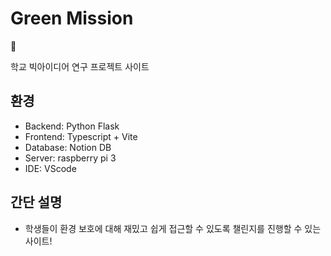 # Green Mission

<aside>
🚧

학교 빅아이디어 연구 프로젝트 사이트

</aside>

## 환경

- Backend: Python Flask
- Frontend: Typescript + Vite
- Database: Notion DB
- Server: raspberry pi 3
- IDE: VScode

## 간단 설명

- 학생들이 환경 보호에 대해 재밌고 쉽게 접근할 수 있도록 챌린지를 진행할 수 있는 사이트!